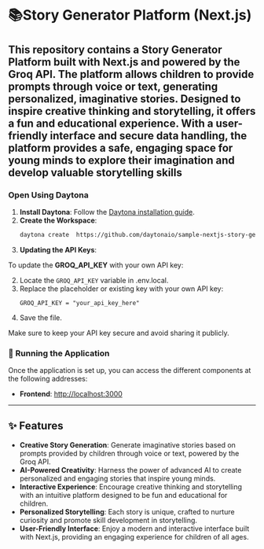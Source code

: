 # 📚Story Generator Platform (Next.js)

This repository contains a **Story Generator Platform** built with **Next.js** and powered by the **Groq API**. The platform allows children to provide prompts through voice or text, generating personalized, imaginative stories. Designed to inspire creative thinking and storytelling, it offers a fun and educational experience. With a user-friendly interface and secure data handling, the platform provides a safe, engaging space for young minds to explore their imagination and develop valuable storytelling skills
---

### Open Using Daytona

1. **Install Daytona**: Follow the [Daytona installation guide](https://www.daytona.io/docs/installation/installation/).
2. **Create the Workspace**:
   ```bash
   daytona create  https://github.com/daytonaio/sample-nextjs-story-generator
   ```
3. **Updating the API Keys**:

To update the **GROQ_API_KEY** with your own API key:


2. Locate the `GROQ_API_KEY` variable in .env.local.
3. Replace the placeholder or existing key with your own API key:
   ```.env.local
   GROQ_API_KEY = "your_api_key_here"
   ```
4. Save the file.

Make sure to keep your API key secure and avoid sharing it publicly.

### 🚀 Running the Application

Once the application is set up, you can access the different components at the following addresses:

- **Frontend**: [http://localhost:3000](http://localhost:3000)

---

## ✨ Features

- **Creative Story Generation**: Generate imaginative stories based on prompts provided by children through voice or text, powered by the Groq API.
- **AI-Powered Creativity**:  Harness the power of advanced AI to create personalized and engaging stories that inspire young minds.
- **Interactive Experience**: Encourage creative thinking and storytelling with an intuitive platform designed to be fun and educational for children.
- **Personalized Storytelling**: Each story is unique, crafted to nurture curiosity and promote skill development in storytelling.
- **User-Friendly Interface**: Enjoy a modern and interactive interface built with Next.js, providing an engaging experience for children of all ages.
